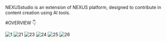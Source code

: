 NEXUSstudio is an extension of NEXUS platform, designed to contribute in content creation using AI tools.

#OVERVIEW 👇

![1](https://github.com/user-attachments/assets/6df0d661-5293-433b-86f9-b6b44a61f8c9)
![21](https://github.com/user-attachments/assets/8beb29e3-91d6-4b90-a793-bf7fb352caa9)
![23](https://github.com/user-attachments/assets/cce3c885-2df3-49ea-9f63-2fe5953347c4)
![24](https://github.com/user-attachments/assets/7c6d13af-a41d-43aa-b2a6-c6e89cef512f)
![25](https://github.com/user-attachments/assets/ef2df7f8-5af8-4fe2-bfd3-be0fbbfa66df)
![26](https://github.com/user-attachments/assets/9b274c1b-1769-4153-a353-431d709aa0be)
